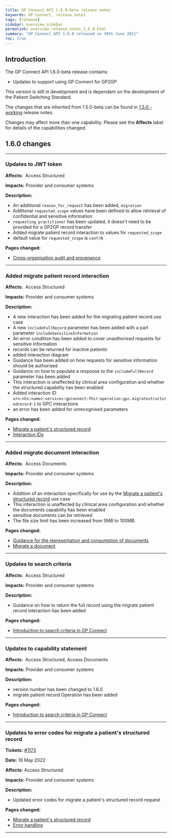 ```yaml
---
title: GP Connect API 1.6.0-beta release notes
keywords: GP Connect, release notes
tags: [release]
sidebar: overview_sidebar
permalink: overview_release_notes_1_6_0.html
summary: "GP Connect API 1.6.0 released on 30th June 2021"
toc: true
---
```


## Introduction ##

The GP Connect API 1.6.0-beta release contains:

- Updates to support using GP Connect for GP2GP

This version is still in development and is dependant on the development of the Patient Switching Standard.

The changes that are inherited from 1.5.0-beta can be found in [1.5.0 - working](overview_release_notes_1_5_0.html) release notes.

Changes may affect more than one capability.  Please see the **Affects** label for details of the capabilities changed.

## 1.6.0 changes ##

---

### Updates to JWT token

**Affects:**&nbsp; Access Structured

**Impacts:** Provider and consumer systems

**Description:**

- An additional `reason_for_request` has been added, `migration`
- Additonal `requested_scope` values have been defined to allow retrieval of confidential and sensitive information
- `requesting_practitioner` has been updated, it doesn't need to be provided for a GP2GP record transfer
- Added migrate patient record interaction to values for `requested_scope`
- default value for `requested_scope` is `conf/N`

**Pages changed:**

- [Cross-organisation audit and provenance](integration_cross_organisation_audit_and_provenance.html)

---

### Added migrate patient record interaction

**Affects:**&nbsp; Access Structured

**Impacts:** Provider and consumer systems

**Description:**

- A new interaction has been added for the migrating patient record use case
- A new `includeFullRecord` parameter has been added with a part parameter `includeSensitiveInformation`
- An error condition has been added to cover unauthorised requests for sensitive information
- records can be returned for inactive patients
- added interaction diagram
- Guidance has been added on how requests for sensitive information should be authorised
- Guidance on how to populate a response to the `includeFullRecord` parameter has been added
- This interaction is unaffected by clinical area configuration and whether the structured capability has been enabled
- Added interaction ID `urn:nhs:names:services:gpconnect:fhir:operation:gpc.migratestructuredrecord-1` to GPC interactions
- an error has been added for unrecognised parameters

**Pages changed:**

- [Migrate a patient's structured record](accessrecord_structured_development_migrate_patient_record.html)
- [Interaction IDs](integration_interaction_ids.html)

---

### Added migrate document interaction

**Affects:**&nbsp; Access Documents

**Impacts:** Provider and consumer systems

**Description:**

- Addition of an interaction specifically for use by the [Migrate a patient's structured record](accessrecord_structured_development_migrate_patient_record.html) use case
- This interaction is unaffected by clinical area configuration and whether the documents capability has been enabled
- sensitive documents can be retrieved
- The file size limit has been increased from 5MB to 100MB.

**Pages changed:**

- [Guidance for the representation and consumption of documents](access_documents_development_documents_guidance.html#file-size-of-the-document)
- [Migrate a document](access_documents_development_migrate_patient_documents.html)

---

### Updates to search criteria

**Affects:**&nbsp; Access Structured

**Impacts:** Provider and consumer systems

**Description:**

- Guidance on how to return the full record using the migrate patient record interaction has been added

**Pages changed:**

- [Introduction to search criteria in GP Connect](accessrecord_structured_development_search.html)

---

### Updates to capability statement

**Affects:**&nbsp; Access Structured, Access Documents

**Impacts:** Provider and consumer systems

**Description:**

- version number has been changed to 1.6.0
- migrate patient record Operation has been added

**Pages changed:**

- [Introduction to search criteria in GP Connect](accessrecord_structured_development_search.html)

---

### Updates to error codes for migrate a patient's structured record

**Tickets:** [#1173](https://github.com/nhsconnect/gpconnect/issues/1173)

**Date:** 16 May 2022

**Affects:** Access Structured

**Impacts:** Provider and consumer systems

**Description:**

- Updated error codes for migrate a patient's structured record request

**Pages changed:**

- [Migrate a patient's structured record](accessrecord_structured_development_migrate_patient_record.html#error-handling)
- [Error handling](development_fhir_error_handling_guidance.html)

---
